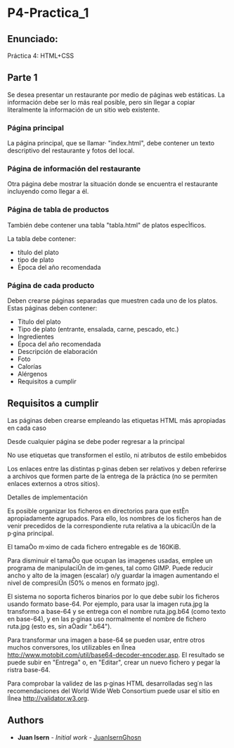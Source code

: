 # P4-Practica_1

## Enunciado:

Práctica 4: HTML+CSS

## Parte 1

Se desea presentar un restaurante por medio de páginas web estáticas. La información debe ser lo más real posible, pero sin llegar a copiar literalmente la información de un sitio web existente.

### Página principal

La página principal, que se llamar· "index.html", debe contener un texto descriptivo del restaurante y fotos del local. 

### Página de información del restaurante

Otra página debe mostrar la situación donde se encuentra el restaurante incluyendo como llegar a él. 

### Página de tabla de productos 

También debe contener una tabla "tabla.html" de platos especÌficos. 

La tabla debe contener: 
* título del plato
* tipo de plato
* Època del año recomendada

### Página de cada producto

Deben crearse páginas separadas que muestren cada uno de los platos. Estas páginas deben contener:

* Título del plato
* Tipo de plato (entrante, ensalada, carne, pescado, etc.)
* Ingredientes
* Época del año recomendada
* Descripción de elaboración
* Foto
* Calorías
* Alérgenos
* Requisitos a cumplir

## Requisitos a cumplir 

Las páginas deben crearse empleando las etiquetas HTML más apropiadas en cada caso

Desde cualquier página se debe poder regresar a la principal

No use etiquetas que transformen el estilo, ni atributos de estilo embebidos

Los enlaces entre las distintas p·ginas deben ser relativos y deben referirse a archivos que formen parte de la entrega de la práctica (no se permiten enlaces externos a otros sitios).

Detalles de implementación

Es posible organizar los ficheros en directorios para que estÈn apropiadamente agrupados. Para ello, los nombres de los ficheros han de venir precedidos de la correspondiente ruta relativa a la ubicaciÛn de la p·gina principal.

El tamaÒo m·ximo de cada fichero entregable es de 160KiB.

Para disminuir el tamaÒo que ocupan las imagenes usadas, emplee un programa de manipulaciÛn de im·genes, tal como GIMP. Puede reducir ancho y alto de la imagen (escalar) o/y guardar la imagen aumentando el nivel de compresiÛn (50% o menos en formato jpg).

El sistema no soporta ficheros binarios por lo que debe subir los ficheros usando formato base-64. Por ejemplo, para usar la imagen ruta.jpg la transformo a base-64 y se entrega con el nombre ruta.jpg.b64 (como texto en base-64), y en las p·ginas uso normalmente el nombre de fichero ruta.jpg (esto es, sin aÒadir ".b64").

Para transformar una imagen a base-64 se pueden usar, entre otros muchos conversores, los utilizables en lÌnea http://www.motobit.com/util/base64-decoder-encoder.asp. El resultado se puede subir en "Entrega" o, en "Editar", crear un nuevo fichero y pegar la ristra base-64.

Para comprobar la validez de las p·ginas HTML desarrolladas seg˙n las recomendaciones del World Wide Web Consortium puede usar el sitio en lÌnea http://validator.w3.org.

## Authors
* **Juan Isern** - *Initial work* - [JuanIsernGhosn](https://github.com/JuanIsernGhosn/)
